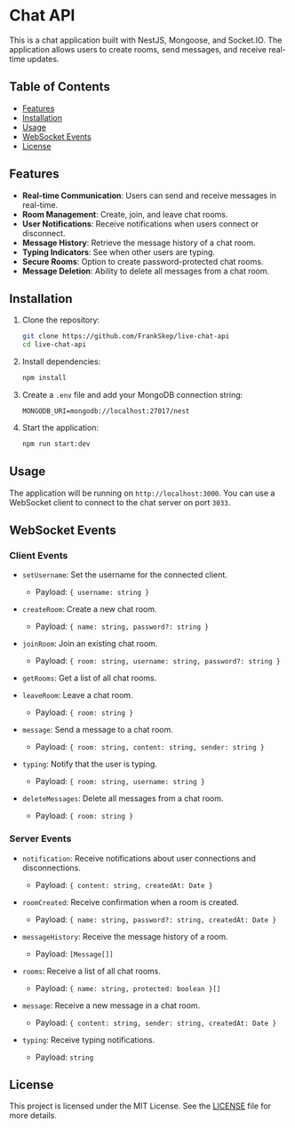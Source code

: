 # Chat API

This is a chat application built with NestJS, Mongoose, and Socket.IO. The application allows users to create rooms, send messages, and receive real-time updates.

## Table of Contents

- [Features](#features)
- [Installation](#installation)
- [Usage](#usage)
- [WebSocket Events](#websocket-events)
- [License](#license)

## Features

- **Real-time Communication**: Users can send and receive messages in real-time.
- **Room Management**: Create, join, and leave chat rooms.
- **User Notifications**: Receive notifications when users connect or disconnect.
- **Message History**: Retrieve the message history of a chat room.
- **Typing Indicators**: See when other users are typing.
- **Secure Rooms**: Option to create password-protected chat rooms.
- **Message Deletion**: Ability to delete all messages from a chat room.

## Installation

1. Clone the repository:
    ```sh
    git clone https://github.com/FrankSkep/live-chat-api
    cd live-chat-api
    ```

2. Install dependencies:
    ```sh
    npm install
    ```

3. Create a `.env` file and add your MongoDB connection string:
    ```env
    MONGODB_URI=mongodb://localhost:27017/nest
    ```

4. Start the application:
    ```sh
    npm run start:dev
    ```

## Usage

The application will be running on `http://localhost:3000`. You can use a WebSocket client to connect to the chat server on port `3033`.

## WebSocket Events

### Client Events

- `setUsername`: Set the username for the connected client.
    - Payload: `{ username: string }`

- `createRoom`: Create a new chat room.
    - Payload: `{ name: string, password?: string }`

- `joinRoom`: Join an existing chat room.
    - Payload: `{ room: string, username: string, password?: string }`

- `getRooms`: Get a list of all chat rooms.

- `leaveRoom`: Leave a chat room.
    - Payload: `{ room: string }`

- `message`: Send a message to a chat room.
    - Payload: `{ room: string, content: string, sender: string }`

- `typing`: Notify that the user is typing.
    - Payload: `{ room: string, username: string }`

- `deleteMessages`: Delete all messages from a chat room.
    - Payload: `{ room: string }`

### Server Events

- `notification`: Receive notifications about user connections and disconnections.
    - Payload: `{ content: string, createdAt: Date }`

- `roomCreated`: Receive confirmation when a room is created.
    - Payload: `{ name: string, password?: string, createdAt: Date }`

- `messageHistory`: Receive the message history of a room.
    - Payload: `[Message[]]`

- `rooms`: Receive a list of all chat rooms.
    - Payload: `{ name: string, protected: boolean }[]`

- `message`: Receive a new message in a chat room.
    - Payload: `{ content: string, sender: string, createdAt: Date }`

- `typing`: Receive typing notifications.
    - Payload: `string`

## License

This project is licensed under the MIT License. See the [LICENSE](LICENSE) file for more details.